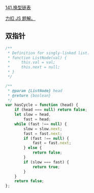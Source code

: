 [141.换型链表](https://leetcode-cn.com/problems/linked-list-cycle/submissions/)

[力扣 JS 题解。](https://github.com/GuYueJiaJie/blog/tree/master/%E6%95%B0%E6%8D%AE%E7%BB%93%E6%9E%84%E4%B8%8E%E7%AE%97%E6%B3%95)

## 双指针

```javascript
/**
 * Definition for singly-linked list.
 * function ListNode(val) {
 *     this.val = val;
 *     this.next = null;
 * }
 */

/**
 * @param {ListNode} head
 * @return {boolean}
 */
var hasCycle = function (head) {
    if (head === null) return false;
    let slow = head,
        fast = head;
    while (fast !== null) {
        slow = slow.next;
        fast = fast.next;
        if (fast !== null) {
            fast = fast.next;
        } else {
            return false;
        }
        if (slow === fast) {
            return true;
        }
    }
    return false;
};
```
